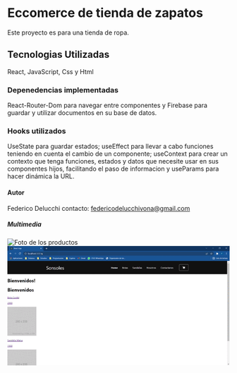 # Eccomerce de tienda de zapatos
Este proyecto es para una tienda de ropa.

## Tecnologias Utilizadas
React, JavaScript, Css y Html

### Depenedencias implementadas
React-Router-Dom para navegar entre componentes y Firebase para guardar y utilizar documentos en su base de datos.

### Hooks utilizados
UseState para guardar estados; useEffect para llevar a cabo funciones teniendo en cuenta el cambio de un componente; useContext para crear un contexto que tenga funciones, estados y datos que necesite usar en sus componentes hijos, facilitando el paso de informacion y useParams para hacer dinámica la URL.

#### Autor
Federico Delucchi 
contacto: federicodelucchivona@gmail.com

##### Multimedia
![Foto de los productos](https://via.placeholder.com/200)
![VideoGif](public/proyecto.gif)



